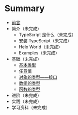 # Summary

- [前言](README.md)
- 简介（未完成）
  - TypeScript 是什么（未完成）
  - 安装 TypeScript（未完成）
  - Helo World（未完成）
  - Examples（未完成）
- 基础（未完成）
  - [基本类型](basics/basic-types.md)
  - [任意值](basics/any.md)
  - [对象的类型——接口](basics/type-of-object-interfaces.md)
  - [数组的类型](basics/type-of-array.md)
  - [函数的类型](basics/type-of-function.md)
- 进阶（未完成）
- 实践（未完成）
- 学习资料（未完成）
